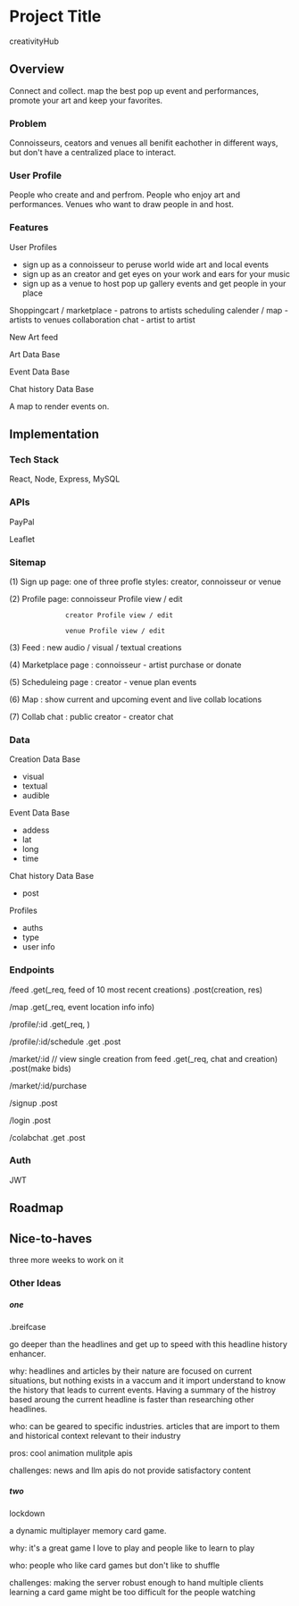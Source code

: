 
# Project Title

creativityHub

## Overview

Connect and collect. map the best pop up event and performances, promote your art and keep your favorites.

### Problem

Connoisseurs, ceators and venues all benifit eachother in different ways,
but don't have a centralized place to interact.

### User Profile

People who create and and perfrom.
People who enjoy art and performances.
Venues who want to draw people in and host.

### Features

User Profiles
  -  sign up as a connoisseur to peruse world wide art and local events
  -  sign up as an creator and get eyes on your work and ears for your music
  -  sign up as a venue to host pop up gallery events and get people in your place

Shoppingcart / marketplace - patrons to artists
scheduling calender / map -  artists to venues
collaboration chat - artist to artist

New Art feed

Art Data Base

Event Data Base 

Chat history Data Base

A map to render events on.

## Implementation

### Tech Stack

React, Node, Express, MySQL

### APIs

PayPal

Leaflet

### Sitemap

(1) Sign up page: one of three profle styles: creator, connoisseur or venue

(2) Profile page: connoisseur Profile view / edit

                  creator Profile view / edit

                  venue Profile view / edit

(3) Feed : new audio / visual / textual creations

(4) Marketplace page : connoisseur - artist purchase or donate

(5) Scheduleing page : creator - venue plan events

(6) Map : show current and upcoming event and live collab locations

(7) Collab chat : public creator - creator chat


### Data

Creation Data Base
  - visual
  - textual
  - audible 

Event Data Base 
  - addess
  - lat
  - long 
  - time

Chat history Data Base
  - post

Profiles
   - auths
   - type
   - user info


### Endpoints

/feed
  .get(_req, feed of 10 most recent creations)
  .post(creation, res)

/map
  .get(_req, event location info info)

/profile/:id
  .get(_req, )

/profile/:id/schedule
  .get
  .post

/market/:id                 // view single creation from feed
  .get(_req, chat and creation)
  .post(make bids)

/market/:id/purchase

/signup
  .post

/login
  .post

/colabchat
  .get
  .post

### Auth

JWT

## Roadmap



## Nice-to-haves

three more weeks to work on it





### Other Ideas ###


##### one ##########################################################


.breifcase

go deeper than the headlines and get up to speed with this headline history enhancer. 

why: headlines and articles by their nature are focused on current situations, 
  but nothing exists in a vaccum and it import understand to know the history that leads to current events. 
  Having a summary of the histroy based aroung the current headline is faster than researching other headlines.

who: can be geared to specific industries. articles that are import to them and historical context relevant to their industry

pros: cool animation 
      mulitple apis

challenges: news and llm apis do not provide satisfactory content


##### two ##########################################################


lockdown

a dynamic multiplayer memory card game.

why: it's a great game I love to play and people like to learn to play

who: people who like card games but don't like to shuffle

challenges: making the server robust enough to hand multiple clients
            learning a card game might be too difficult for the people watching
